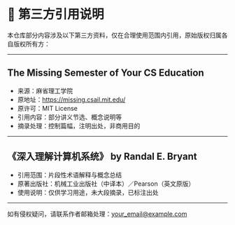 # 📘 第三方引用说明

本仓库部分内容涉及以下第三方资料，仅在合理使用范围内引用，原始版权归属各自版权所有方：

---

## The Missing Semester of Your CS Education

- 来源：麻省理工学院
- 原地址：https://missing.csail.mit.edu/
- 原许可：MIT License
- 引用内容：部分讲义节选、概念说明等
- 摘录处理：控制篇幅，注明出处，非商用目的

---

## 《深入理解计算机系统》 by Randal E. Bryant

- 引用范围：片段性术语解释与概念总结
- 原著出版社：机械工业出版社（中译本）／Pearson（英文原版）
- 使用说明：仅供学习用途，未大段摘录，已标注出处

---

如有侵权疑问，请联系作者邮箱处理：your_email@example.com
